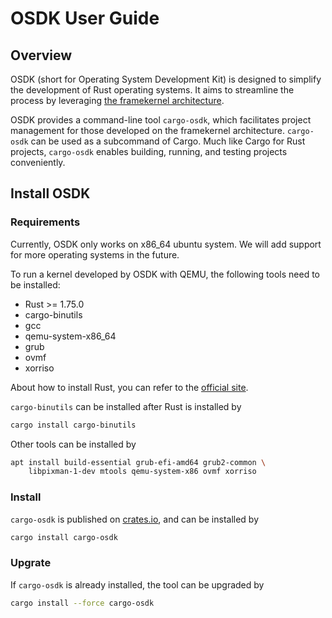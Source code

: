 # OSDK User Guide

## Overview

OSDK (short for Operating System Development Kit) 
is designed to simplify the development of Rust operating systems.
It aims to streamline the process 
by leveraging [the framekernel architecture](../../kernel/the-framekernel-architecture.md). 

OSDK provides a command-line tool `cargo-osdk`,
which facilitates project management 
for those developed on the framekernel architecture.
`cargo-osdk` can be used as a subcommand of Cargo.
Much like Cargo for Rust projects,
`cargo-osdk` enables building, running,
and testing projects conveniently.

## Install OSDK

### Requirements
Currently, OSDK only works on x86_64 ubuntu system.
We will add support for more operating systems in the future.

To run a kernel developed by OSDK with QEMU,
the following tools need to be installed:
- Rust >= 1.75.0
- cargo-binutils
- gcc
- qemu-system-x86_64
- grub
- ovmf
- xorriso

About how to install Rust, you can refer to
the [official site](https://www.rust-lang.org/tools/install).

`cargo-binutils` can be installed
after Rust is installed by
```bash
cargo install cargo-binutils
```

Other tools can be installed by
```bash
apt install build-essential grub-efi-amd64 grub2-common \
    libpixman-1-dev mtools qemu-system-x86 ovmf xorriso
```

### Install

`cargo-osdk` is published on [crates.io](https://crates.io/),
and can be installed by
```bash
cargo install cargo-osdk
```

### Upgrate
If `cargo-osdk` is already installed,
the tool can be upgraded by
```bash
cargo install --force cargo-osdk
```
